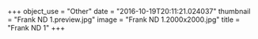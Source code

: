 +++
object_use = "Other"
date = "2016-10-19T20:11:21.024037"
thumbnail = "Frank ND 1.preview.jpg"
image = "Frank ND 1.2000x2000.jpg"
title = "Frank ND 1"
+++

